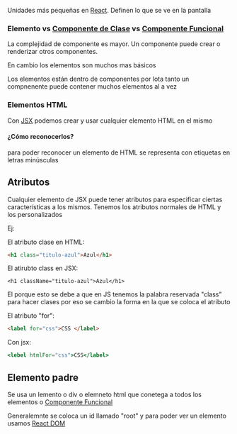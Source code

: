 Unidades más pequeñas en [React](React.md). Definen lo que se ve en la pantalla

### Elemento vs [Componente de Clase](Componente%20de%20Clase.md) vs [Componente Funcional](Componente%20Funcional.md)

La complejidad de componente es mayor. Un componente puede crear o renderizar otros componentes.

En cambio los elementos son muchos mas básicos

Los elementos están dentro de componentes por lota tanto un compnenente puede contener muchos elementos al a vez

### Elementos HTML

Con [JSX](JSX.md) podemos crear y usar cualquier elemento HTML en el mismo

#### ¿Cómo reconocerlos?

para poder reconocer un elemento de HTML se representa con etiquetas en letras minúsculas

## Atributos

Cualquier elemento de JSX puede tener atributos para especificar ciertas características a los mismos. Tenemos los atributos normales de HTML y los personalizados

Ej:

El atributo clase en HTML:

````html
<h1 class="titulo-azul">Azul</h1>
````

El atirubto class en JSX:

````JSX
<h1 className="titulo-azul">Azul</h1>
````

El porque esto se debe a que en JS tenemos  la palabra reservada "class" para hacer clases por eso se cambio la forma en la que se coloca el atributo

El atributo "for":

````html
<label for="css">CSS </label>
````

Con  jsx:

````jsx
<lebel htmlFor="css">CSS</label>
````

## Elemento padre

Se usa un lemento o div o elemneto html que conetega a todos los elementos o [Componente Funcional](Componente%20Funcional.md)

Generalemnte se coloca un id llamado "root" y para poder ver un elemento usamos [React DOM](React%20DOM.md)

